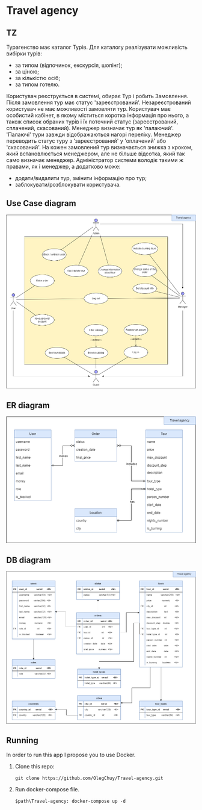 # Travel agency

## TZ
Турагенство має каталог Турів. Для каталогу реалізувати можливість вибірки турів:
- за типом (відпочинок, екскурсія, шопінг);
- за ціною;
- за кількістю осіб;
- за типом готелю.

Користувач реєструється в системі, обирає Тур і робить Замовлення. Після замовлення тур має статус 'зареєстрований'.
Незареєстрований користувач не має можливості замовляти тур.
Користувач має особистий кабінет, в якому міститься коротка інформація про нього, а також список обраних турів і їх поточний статус (зареєстрований, сплачений, скасований).
Менеджер визначає тур як 'палаючий'. 'Палаючі' тури завжди відображаються нагорі переліку. Менеджер переводить статус туру з 'зареєстрований' у 'оплачений' або 'скасований'. На кожен замовлений тур визначається знижка з кроком, який встановлюється менеджером, але не більше відсотка, який так само визначає менеджер.
Адміністратор системи володіє такими ж правами, як і менеджер, а додатково може:
- додати/видалити тур, змінити інформацію про тур;
- заблокувати/розблокувати користувача.

## Use Case diagram
![use_case_diagram](diagrams/use_case_diagram.png)

## ER diagram
![er_diagram](diagrams/er_diagram.png)

## DB diagram
![db_diagram](diagrams/db_diagram.png)

## Running
In order to run this app I propose you to use Docker.
1. Clone this repo:
   ```
   git clone https://github.com/OlegChuy/Travel-agency.git
   ```
2. Run docker-compose file.
   ```
   $path\Travel-agency: docker-compose up -d
   ```
